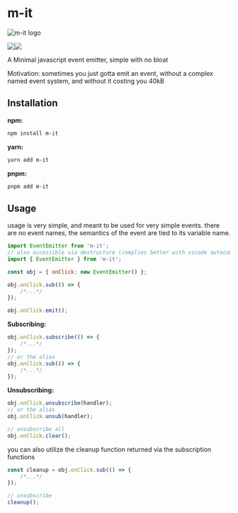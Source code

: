 # m-it

![m-it logo](https://github.com/LeRedditBro/m-it/blob/main/images/m-it.svg)

<p>
<img src="https://img.shields.io/badge/-No%20Dependencies%20%F0%9F%8D%83-brightgreen"/><img src="https://img.shields.io/bundlephobia/min/m-it"/>
</p>

A Minimal javascript event emitter, simple with no bloat

Motivation:
sometimes you just gotta emit an event, without a complex named event system, and without it costing you 40kB

## Installation

**npm:**

```bash
npm install m-it
```

**yarn:**

```bash
yarn add m-it
```

**pnpm:**

```bash
pnpm add m-it
```

## Usage

usage is very simple, and meant to be used for very simple events.
there are no event names, the semantics of the event are tied to its variable name.

```js
import EventEmitter from 'm-it';
// also accessible via destructure (complies better with vscode autocomplete)
import { EventEmitter } from 'm-it';

const obj = { onClick: new EventEmitter() };

obj.onClick.sub(() => {
	/*...*/
});

obj.onClick.emit();
```

**Subscribing:**

```js
obj.onClick.subscribe(() => {
	/*...*/
});
// or the alias
obj.onClick.sub(() => {
	/*...*/
});
```

**Unsubscribing:**

```js
obj.onClick.unsubscribe(handler);
// or the alias
obj.onClick.unsub(handler);

// unsubscribe all
obj.onClick.clear();
```

you can also utilize the cleanup function returned via the subscription functions

```js
const cleanup = obj.onClick.sub(() => {
	/*...*/
});

// unsubscribe
cleanup();
```
